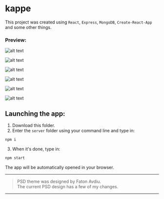 # kappe

This project was created using <code>React</code>, <code>Express</code>, <code>MongoDB</code>, <code>Create-React-App</code> and some other things.

<h3>Preview:</h3>

![alt text](http://i103.fastpic.ru/big/2018/0129/5e/e3cad7117a25ea589d55d33bb65a3e5e.jpg)



![alt text](http://i103.fastpic.ru/big/2018/0129/7b/a414f406d5f15549a76d034691a77f7b.jpg)



![alt text](http://i103.fastpic.ru/big/2018/0129/76/8a34c8a0e7150b8be7f89c1c5d0fa676.jpg)



![alt text](http://i103.fastpic.ru/big/2018/0129/7d/49eca0150bb0451b41d60850b35b047d.jpg)



![alt text](http://i103.fastpic.ru/big/2018/0129/87/fff0c43eae871a3d60d34cc5c4642587.jpg)



![alt text](http://i103.fastpic.ru/big/2018/0129/d4/2e664ad3e9a50048e15e97e9abc53dd4.jpg)

<h2>Launching the app:</h2>

1. Download this folder.
2. Enter the <code>server</code> folder using your command line and type in:
```bash
npm i
```
3. When it's done, type in:
```bash
npm start
```
The app will be automatically opened in your browser.



<hr/>
<blockquote>
PSD theme was designed by Faton Avdiu.<br/>The current PSD design has a few of my changes.
</blockquote>
<hr/>
